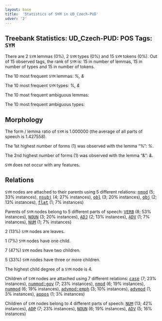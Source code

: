 ```yaml
---
layout: base
title:  'Statistics of SYM in UD_Czech-PUD'
udver: '2'
---
```


## Treebank Statistics: UD_Czech-PUD: POS Tags: `SYM`

There are 2 `SYM` lemmas (0%), 2 `SYM` types (0%) and 15 `SYM` tokens (0%).
Out of 15 observed tags, the rank of `SYM` is: 15 in number of lemmas, 15 in number of types and 15 in number of tokens.

The 10 most frequent `SYM` lemmas: <em>%, &</em>

The 10 most frequent `SYM` types:  <em>%, &</em>

The 10 most frequent ambiguous lemmas: 

The 10 most frequent ambiguous types:  



## Morphology

The form / lemma ratio of `SYM` is 1.000000 (the average of all parts of speech is 1.427558).

The 1st highest number of forms (1) was observed with the lemma “%”: <em>%</em>.

The 2nd highest number of forms (1) was observed with the lemma “&”: <em>&</em>.

`SYM` does not occur with any features.


## Relations

`SYM` nodes are attached to their parents using 5 different relations: <tt><a href="cs_pud-dep-nmod.html">nmod</a></tt> (5; 33% instances), <tt><a href="cs_pud-dep-nsubj.html">nsubj</a></tt> (4; 27% instances), <tt><a href="cs_pud-dep-obl.html">obl</a></tt> (3; 20% instances), <tt><a href="cs_pud-dep-obj.html">obj</a></tt> (2; 13% instances), <tt><a href="cs_pud-dep-flat.html">flat</a></tt> (1; 7% instances)

Parents of `SYM` nodes belong to 5 different parts of speech: <tt><a href="cs_pud-pos-VERB.html">VERB</a></tt> (8; 53% instances), <tt><a href="cs_pud-pos-NOUN.html">NOUN</a></tt> (3; 20% instances), <tt><a href="cs_pud-pos-ADJ.html">ADJ</a></tt> (2; 13% instances), <tt><a href="cs_pud-pos-ADV.html">ADV</a></tt> (1; 7% instances), <tt><a href="cs_pud-pos-NUM.html">NUM</a></tt> (1; 7% instances)

2 (13%) `SYM` nodes are leaves.

1 (7%) `SYM` nodes have one child.

7 (47%) `SYM` nodes have two children.

5 (33%) `SYM` nodes have three or more children.

The highest child degree of a `SYM` node is 4.

Children of `SYM` nodes are attached using 7 different relations: <tt><a href="cs_pud-dep-case.html">case</a></tt> (7; 23% instances), <tt><a href="cs_pud-dep-nummod-gov.html">nummod:gov</a></tt> (7; 23% instances), <tt><a href="cs_pud-dep-nmod.html">nmod</a></tt> (6; 19% instances), <tt><a href="cs_pud-dep-nummod.html">nummod</a></tt> (6; 19% instances), <tt><a href="cs_pud-dep-advmod-emph.html">advmod:emph</a></tt> (3; 10% instances), <tt><a href="cs_pud-dep-advmod.html">advmod</a></tt> (1; 3% instances), <tt><a href="cs_pud-dep-appos.html">appos</a></tt> (1; 3% instances)

Children of `SYM` nodes belong to 4 different parts of speech: <tt><a href="cs_pud-pos-NUM.html">NUM</a></tt> (13; 42% instances), <tt><a href="cs_pud-pos-ADP.html">ADP</a></tt> (7; 23% instances), <tt><a href="cs_pud-pos-NOUN.html">NOUN</a></tt> (6; 19% instances), <tt><a href="cs_pud-pos-ADV.html">ADV</a></tt> (5; 16% instances)

